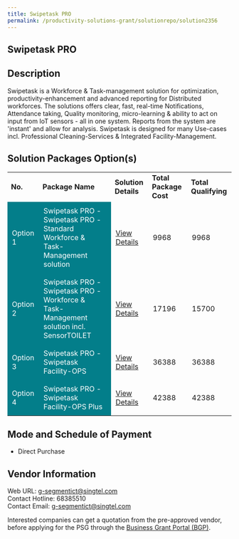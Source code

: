 ```yaml
---
title: Swipetask PRO
permalink: /productivity-solutions-grant/solutionrepo/solution2356
---
```


## Swipetask PRO

## Description

Swipetask is a Workforce & Task-management solution for optimization, productivity-enhancement and advanced reporting for Distributed workforces. The solutions offers clear, fast, real-time Notifications, Attendance taking, Quality monitoring, micro-learning & ability to act on input from IoT sensors - all in one system. Reports from the system are 'instant' and allow for analysis. Swipetask is designed for many Use-cases incl. Professional Cleaning-Services & Integrated Facility-Management. 

## Solution Packages Option(s)

<table>
<tr>
<td><b>No.</b></td>
<td><b>Package Name</b></td>
<td><b>Solution Details</b></td>
<td><b>Total Package Cost</b></td>
<td><b>Total Qualifying</b></td>
</tr>
<tr>
<td style='padding: 10px; background-color: #037E8A; color: #FFFFFF;'>Option 1</td>
<td style='padding: 10px; background-color: #037E8A; color: #FFFFFF;'>Swipetask PRO - Swipetask PRO - Standard Workforce & Task-Management solution</td>
<td style='padding: 10px;'><a href='https://www.gobusiness.gov.sg/images/psg/Swipetask_20210229_Desensitised_Annex_3_Part_1.pdf' target='_blank'>View Details</a></td>
<td style='padding: 10px;'>9968</td>
<td style='padding: 10px;'>9968</td>
</tr>
<tr>
<td style='padding: 10px; background-color: #037E8A; color: #FFFFFF;'>Option 2</td>
<td style='padding: 10px; background-color: #037E8A; color: #FFFFFF;'>Swipetask PRO - Swipetask PRO - Workforce & Task-Management solution incl. SensorTOILET</td>
<td style='padding: 10px;'><a href='https://www.gobusiness.gov.sg/images/psg/Swipetask_20210229_Desensitised_Annex_3_Part_2.pdf' target='_blank'>View Details</a></td>
<td style='padding: 10px;'>17196</td>
<td style='padding: 10px;'>15700</td>
</tr>
<tr>
<td style='padding: 10px; background-color: #037E8A; color: #FFFFFF;'>Option 3</td>
<td style='padding: 10px; background-color: #037E8A; color: #FFFFFF;'>Swipetask PRO - Swipetask Facility-OPS</td>
<td style='padding: 10px;'><a href='https://www.gobusiness.gov.sg/images/psg/Swipetask_20210229_Desensitised_Annex_3_Part_3.pdf' target='_blank'>View Details</a></td>
<td style='padding: 10px;'>36388</td>
<td style='padding: 10px;'>36388</td>
</tr>
<tr>
<td style='padding: 10px; background-color: #037E8A; color: #FFFFFF;'>Option 4</td>
<td style='padding: 10px; background-color: #037E8A; color: #FFFFFF;'>Swipetask PRO - Swipetask Facility-OPS Plus</td>
<td style='padding: 10px;'><a href='https://www.gobusiness.gov.sg/images/psg/Swipetask_20210229_Desensitised_Annex_3_Part_4.pdf' target='_blank'>View Details</a></td>
<td style='padding: 10px;'>42388</td>
<td style='padding: 10px;'>42388</td>
</tr>
</table>

## Mode and Schedule of Payment

 - Direct Purchase

## Vendor Information

 Web URL: g-segmentict@singtel.com <br>Contact Hotline: 68385510 <br>Contact Email: g-segmentict@singtel.com <br>

Interested companies can get a quotation from the pre-approved vendor, before applying for the PSG through the <a href='https://www.businessgrants.gov.sg/' target='_blank' rel='noopener'>Business Grant Portal (BGP)</a>.

<script src="/jquery/resize-tables.js"></script>
